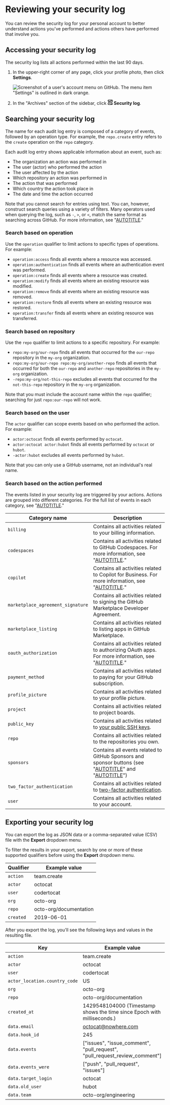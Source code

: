 # Reviewing your security log

You can review the security log for your personal account to better understand actions you've performed and actions others have performed that involve you.

## Accessing your security log

The security log lists all actions performed within the last 90 days.

1. In the upper-right corner of any page, click your profile photo, then click **Settings**.

    ![Screenshot of a user's account menu on GitHub. The menu item "Settings" is outlined in dark orange.](/assets/images/help/settings/userbar-account-settings.png)

1. In the "Archives" section of the sidebar, click **<svg version="1.1" width="16" height="16" viewBox="0 0 16 16" class="octicon octicon-log" aria-hidden="true"><path d="M5 8.25a.75.75 0 0 1 .75-.75h4a.75.75 0 0 1 0 1.5h-4A.75.75 0 0 1 5 8.25ZM4 10.5A.75.75 0 0 0 4 12h4a.75.75 0 0 0 0-1.5H4Z"></path><path d="M13-.005c1.654 0 3 1.328 3 3 0 .982-.338 1.933-.783 2.818-.443.879-1.028 1.758-1.582 2.588l-.011.017c-.568.853-1.104 1.659-1.501 2.446-.398.789-.623 1.494-.623 2.136a1.5 1.5 0 1 0 2.333-1.248.75.75 0 0 1 .834-1.246A3 3 0 0 1 13 16H3a3 3 0 0 1-3-3c0-1.582.891-3.135 1.777-4.506.209-.322.418-.637.623-.946.473-.709.923-1.386 1.287-2.048H2.51c-.576 0-1.381-.133-1.907-.783A2.68 2.68 0 0 1 0 2.995a3 3 0 0 1 3-3Zm0 1.5a1.5 1.5 0 0 0-1.5 1.5c0 .476.223.834.667 1.132A.75.75 0 0 1 11.75 5.5H5.368c-.467 1.003-1.141 2.015-1.773 2.963-.192.289-.381.571-.558.845C2.13 10.711 1.5 11.916 1.5 13A1.5 1.5 0 0 0 3 14.5h7.401A2.989 2.989 0 0 1 10 13c0-.979.338-1.928.784-2.812.441-.874 1.023-1.748 1.575-2.576l.017-.026c.568-.853 1.103-1.658 1.501-2.448.398-.79.623-1.497.623-2.143 0-.838-.669-1.5-1.5-1.5Zm-10 0a1.5 1.5 0 0 0-1.5 1.5c0 .321.1.569.27.778.097.12.325.227.74.227h7.674A2.737 2.737 0 0 1 10 2.995c0-.546.146-1.059.401-1.5Z"></path></svg> Security log**.

## Searching your security log

The name for each audit log entry is composed of a category of events, followed by an operation type. For example, the `repo.create` entry refers to the `create` operation on the `repo` category.

Each audit log entry shows applicable information about an event, such as:

- The organization an action was performed in
- The user (actor) who performed the action
- The user affected by the action
- Which repository an action was performed in
- The action that was performed
- Which country the action took place in
- The date and time the action occurred

Note that you cannot search for entries using text. You can, however, construct search queries using a variety of filters. Many operators used when querying the log, such as `-`, `>`, or `<`, match the same format as searching across GitHub. For more information, see "[AUTOTITLE](/search-github/getting-started-with-searching-on-github/about-searching-on-github)."

### Search based on operation

Use the `operation` qualifier to limit actions to specific types of operations. For example:

- `operation:access` finds all events where a resource was accessed.
- `operation:authentication` finds all events where an authentication event was performed.
- `operation:create` finds all events where a resource was created.
- `operation:modify` finds all events where an existing resource was modified.
- `operation:remove` finds all events where an existing resource was removed.
- `operation:restore` finds all events where an existing resource was restored.
- `operation:transfer` finds all events where an existing resource was transferred.

### Search based on repository

Use the `repo` qualifier to limit actions to a specific repository. For example:
- `repo:my-org/our-repo` finds all events that occurred for the `our-repo` repository in the `my-org` organization.
- `repo:my-org/our-repo repo:my-org/another-repo` finds all events that occurred for both the `our-repo` and `another-repo` repositories in the `my-org` organization.
- `-repo:my-org/not-this-repo` excludes all events that occurred for the `not-this-repo` repository in the `my-org` organization.

Note that you must include the account name within the `repo` qualifier; searching for just `repo:our-repo` will not work.

### Search based on the user

The `actor` qualifier can scope events based on who performed the action. For example:

- `actor:octocat` finds all events performed by `octocat`.
- `actor:octocat actor:hubot` finds all events performed by `octocat` or `hubot`.
- `-actor:hubot` excludes all events performed by `hubot`.

Note that you can only use a GitHub username, not an individual's real name.

### Search based on the action performed

The events listed in your security log are triggered by your actions. Actions are grouped into different categories. For the full list of events in each category, see "[AUTOTITLE](/authentication/keeping-your-account-and-data-secure/security-log-events)."

| Category name | Description
|------------------|-------------------
| `billing` | Contains all activities related to your billing information.
| `codespaces` | Contains all activities related to GitHub Codespaces. For more information, see "[AUTOTITLE](/codespaces/overview)."
| `copilot` | Contains all activities related to Copilot for Business. For more information, see "[AUTOTITLE](/copilot/overview-of-github-copilot)."
| `marketplace_agreement_signature` | Contains all activities related to signing the GitHub Marketplace Developer Agreement.
| `marketplace_listing`| Contains all activities related to listing apps in GitHub Marketplace.
| `oauth_authorization` | Contains all activities related to authorizing OAuth apps. For more information, see "[AUTOTITLE](/apps/oauth-apps/using-oauth-apps/authorizing-oauth-apps)."
| `payment_method` | Contains all activities related to paying for your GitHub subscription.
| `profile_picture`| Contains all activities related to your profile picture.
| `project` | Contains all activities related to project boards.
| `public_key` | Contains all activities related to [your public SSH keys](/authentication/connecting-to-github-with-ssh/adding-a-new-ssh-key-to-your-github-account).
| `repo`| Contains all activities related to the repositories you own.
| `sponsors` | Contains all events related to GitHub Sponsors and sponsor buttons (see "[AUTOTITLE](/sponsors/getting-started-with-github-sponsors/about-github-sponsors)" and "[AUTOTITLE](/repositories/managing-your-repositorys-settings-and-features/customizing-your-repository/displaying-a-sponsor-button-in-your-repository)")
| `two_factor_authentication` | Contains all activities related to [two-factor authentication](/authentication/securing-your-account-with-two-factor-authentication-2fa).
| `user` | Contains all activities related to your account.

## Exporting your security log

You can export the log as JSON data or a comma-separated value (CSV) file with the **Export** dropdown menu.

To filter the results in your export, search by one or more of these supported qualifiers before using the **Export** dropdown menu.

| Qualifier | Example value
|------------|-------------
| `action` | team.create
| `actor` | octocat
| `user` | codertocat
| `org` | octo-org
| `repo` | octo-org/documentation
| `created` | 2019-06-01
After you export the log, you'll see the following keys and values in the resulting file.

| Key | Example value
|------------|-------------
| `action` | team.create
| `actor` | octocat
| `user` | codertocat
| `actor_location.country_code` | US
| `org` | octo-org
| `repo` | octo-org/documentation
| `created_at` | 1429548104000 (Timestamp shows the time since Epoch with milliseconds.)
| `data.email` | octocat@nowhere.com
| `data.hook_id` | 245
| `data.events` | ["issues", "issue_comment", "pull_request", "pull_request_review_comment"]
| `data.events_were` | ["push", "pull_request", "issues"]
| `data.target_login` | octocat
| `data.old_user` | hubot
| `data.team` | octo-org/engineering
